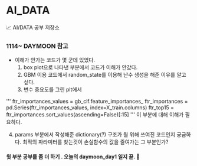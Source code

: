 # AI_DATA
📈 AI/DATA 공부 저장소


### 1114~ DAYMOON 참고
* 이해가 안가는 코드가 몇 군데 있었다. 
  1. box plot으로 나타낸 부분에서 코드가 이해가 안갔다. 
  2. GBM 이용 코드에서 random_state를 이용해 난수 생성을 해준 이유를 알고 싶다.
  3. 변수 중요도를 그린 plt에서 

'''
ftr_importances_values = gb_clf.feature_importances_
ftr_importances = pd.Series(ftr_importances_values, index=X_train.columns)
ftr_top15 = ftr_importances.sort_values(ascending=False)[:15]
'''
  이 부분에 대해 이해가 필요하다. 

  4. params 부분에서 작성해준 dictionary(?) 구조가 뭘 위해 쓰여진 코드인지 궁금하다.
  최적의 파라미터를 찾는것이 손실함수의 값을 줄여가는 그 부분인가?

#### 윗 부분 공부를 좀 더 하기 . 오늘의 daymoon_day1 일지 끝. 🤔
